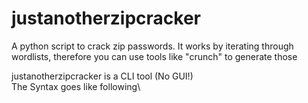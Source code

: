 # justanotherzipcracker
A python script to crack zip passwords. It works by iterating through wordlists, therefore you can use tools like "crunch" to generate those


justanotherzipcracker is a CLI tool (No GUI!)\
The Syntax goes like following\
